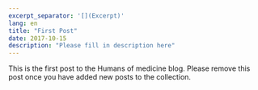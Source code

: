 ```yaml
---
excerpt_separator: '[](Excerpt)'
lang: en
title: "First Post"
date: 2017-10-15
description: "Please fill in description here"
---
```


This is the first post to the Humans of medicine blog. Please remove this post once you have added new posts to the collection.